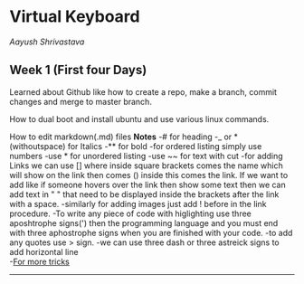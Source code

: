 # Virtual Keyboard
_Aayush Shrivastava_

## Week 1 (First four Days)
Learned about Github like how to create a repo, make a branch, commit changes and merge to master branch.

How to dual boot and install ubuntu and use various linux commands.

How to edit markdown(.md) files
    **Notes**
    -# for heading
    -_ or * (withoutspace) for Italics
    -** for bold
    -for ordered listing simply use numbers
    -use * for unordered listing
    -use ~~ for text with cut
    -for adding Links we can use [] where inside square brackets comes the name which will show on the link then comes () inside this comes the link. If we want to add like if someone hovers over the link then show some text then we can add text in " " that need to be displayed inside the brackets after the link with a space.
    -similarly for adding images just add ! before in the link procedure.
    -To write any piece of code with higlighting use three aposhtrophe signs(') then the programming language and you must end with three aphostrophe signs when you are finished with your code.
    -to add any quotes use > sign.
    -we can use three dash or three astreick signs to add horizontal line    
    -[For more tricks](https://guides.github.com/pdfs/markdown-cheatsheet-online.pdf)

---

#

